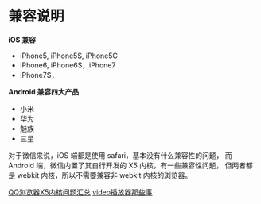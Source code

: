 # 兼容说明

**iOS 兼容**

- iPhone5, iPhone5S, iPhone5C
- iPhone6, iPhone6S，iPhone7
- iPhone7S，

**Android 兼容四大产品**

- 小米
- 华为
- 魅族
- 三星

对于微信来说，iOS 端都是使用 safari，基本没有什么兼容性的问题，
而 Android 端，微信内置了其自行开发的 X5 内核，有一些兼容性问题，
但两者都是 webkit 内核，所以不需要兼容非 webkit 内核的浏览器。

[QQ浏览器X5内核问题汇总](http://www.qianduan.net/qqliu-lan-qi-x5nei-he-wen-ti-hui-zong/)
[video播放器那些事](https://github.com/huangtubiao/livestream/blob/master/video/README.md)
